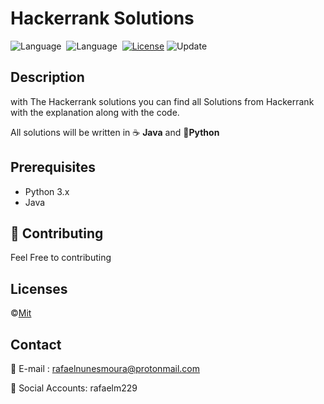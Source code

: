 # Hackerrank Solutions
![Language](https://img.shields.io/badge/language-Python-blue.svg)&nbsp; ![Language](https://img.shields.io/badge/language-Java-blue)&nbsp; [![License](https://img.shields.io/badge/license-MIT-green.svg)](./LICENSE)&nbsp;![Update](https://img.shields.io/badge/update-Daily-brightgreen.svg)&nbsp;

## Description

with The Hackerrank solutions you can find all Solutions from Hackerrank with the explanation along with the code.

All solutions will be written in :coffee: **Java**  and :snake:**Python**



## Prerequisites

- Python 3.x
- Java 



## :busts_in_silhouette: Contributing


Feel Free to contributing


## Licenses


 :copyright:[Mit](/LICENSE) 



## Contact

:email: E-mail : rafaelnunesmoura@protonmail.com

:tada: Social Accounts: rafaelm229
